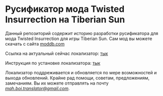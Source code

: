 # Русификатор мода Twisted Insurrection на Tiberian Sun

Данный репозиторий содержит историю разработки русификатора для мода Twisted Insurrection для игры Tiberian Sun. Сам мод вы можете скачать с сайта [moddb.com](https://www.moddb.com/mods/twisted-insurrection)

Ссылка на актуальный сейчас локализатор: [тык](https://github.com/MahBoiTranslator/TwistedInsurrectionRu/archive/v0.8.0.7-11.zip)

Инструкция по установке локализатора: [тык](https://github.com/MahBoiTranslator/TwistedInsurrectionRu/blob/TI_0.8.0.7_RU/README.md#описание-установки)

Локализатор поддреживается и обновляется по мере возможностей и выхода обновлений. Крайне рад помощи, советам, предложениям, замечаниям. Вы их можете отправлять на почту *mah.boi.translator@gmail.com*.
